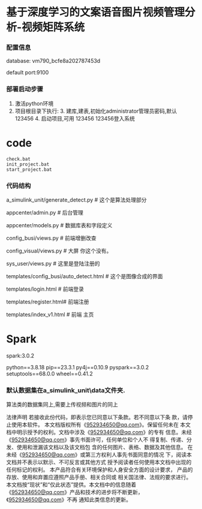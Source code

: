# 基于深度学习的文案语音图片视频管理分析-视频矩阵系统

### 配置信息

  database: vm790_bcfe8a202787453d

  default port:9100

### 部署启动步骤

1. 激活python环境
2. 项目根目录下执行:
   3. 建库,建表,初始化administrator管理员密码,默认123456
   4. 启动项目,可用 123456 123456登入系统

# code

    check.bat
    init_project.bat
    start_project.bat

### 代码结构

 a_simulink_unit/generate_detect.py # 这个是算法处理部分

 appcenter/admin.py # 后台管理

 appcenter/models.py # 数据库表和字段定义

 config_busi/views.py # 前端增删改查

 config_visual/views.py # 大屏 你这个没有。

 sys_user/views.py  # 这里是登陆注册的

 templates/config_busi/auto_detect.html # 这个是图像合成的界面

 templates/login.html # 前端登录

 templates/register.html# 前端注册

 templates/index_v1.html # 前端 主页

# Spark

spark:3.0.2

python==3.8.18
pip==23.3.1
py4j==0.10.9
pyspark==3.0.2
setuptools==68.0.0
wheel==0.41.2




### 默认数据集在a_simulink_unit\data文件夹.

算法类的数据集同上,需要上传视频和图片的同上


法律声明
若接收此份代码，即表示您已同意以下条款。若不同意以下条
款，请停止使用本软件。
本文档版权所有《952934650@qq.com》。保留任何未在
本文档中明示授予的权利。文档中涉及《952934650@qq.com》的专有
信息。未经《952934650@qq.com》事先书面许可，任何单位和个人不
得复制、传递、分发、使用和泄漏该文档以及该文档包
含的任何图片、表格、数据及其他信息。
在未经《952934650@qq.com》或第三方权利人事先书面同意的情况
下，阅读本文档并不表示以默示、不可反言或其他方式
授予阅读者任何使用本文档中出现的任何标记的权利。
本产品符合有关环境保护和人身安全方面的设计要求，
产品的存放、使用和弃置应遵照产品手册、相关合同或
相关国法律、法规的要求进行。
本文档按“现状”和“仅此状态”提供。本文档中的信息随着
《952934650@qq.com》产品和技术的进步将不断更新，《952934650@qq.com》不再
通知此类信息的更新。